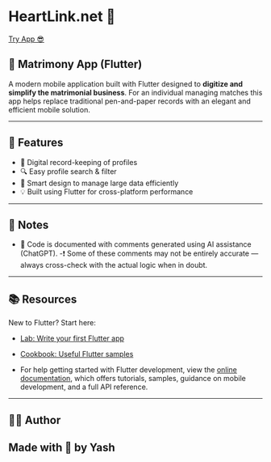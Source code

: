# HeartLink.net 💞
[Try App 😎](https://github.com/Yash-Kakadiya/App-Devlopment/blob/main/matrimony_app/lib/HeartLink.net.apk)
## 💍 Matrimony App (Flutter)

A modern mobile application built with Flutter designed to **digitize and simplify the matrimonial business**. For an individual managing matches this app helps replace traditional pen-and-paper records with an elegant and efficient mobile solution.

---

## 🚀 Features

- 📇 Digital record-keeping of profiles
- 🔍 Easy profile search & filter
- 🧠 Smart design to manage large data efficiently
- 💡 Built using Flutter for cross-platform performance

---

## 🧠 Notes

- 📝 Code is documented with comments generated using AI assistance (ChatGPT).
-❗ Some of these comments may not be entirely accurate — always cross-check with the actual logic when in doubt.

---

## 📚 Resources

New to Flutter? Start here:

- [Lab: Write your first Flutter app](https://docs.flutter.dev/get-started/codelab)
- [Cookbook: Useful Flutter samples](https://docs.flutter.dev/cookbook)

- For help getting started with Flutter development, view the [online documentation](https://docs.flutter.dev/), which offers tutorials, samples, guidance on mobile development, and a full API reference.

---

## 👨‍💻 Author
## Made with 🧡 by Yash
